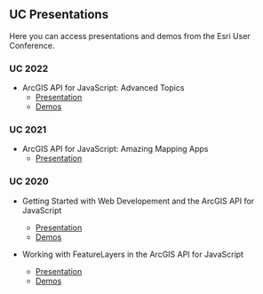 ## UC Presentations

Here you can access presentations and demos from the Esri User Conference.

### UC 2022

- ArcGIS API for JavaScript: Advanced Topics
  - [Presentation](https://annelfitz.github.io/UC-presentations/UC-2022/Advanced-topics/JSAPIAdvancedTopics.pdf)
  - [Demos](https://annelfitz.github.io/UC-presentations/UC-2022/Advanced-topics/)

### UC 2021

- ArcGIS API for JavaScript: Amazing Mapping Apps
  - [Presentation](https://github.com/annelfitz/UC-presentations/raw/master/UC-2021/amazing-mapping-apps/slides.pdf)

### UC 2020

- Getting Started with Web Developement and the ArcGIS API for JavaScript
  - [Presentation](https://annelfitz.github.io/UC-presentations/UC-2020/Getting-started-web-dev/#/)
  - [Demos](https://annelfitz.github.io/UC-presentations/UC-2020/Getting-started-web-dev/Demos/)
  
- Working with FeatureLayers in the ArcGIS API for JavaScript
  - [Presentation](https://annelfitz.github.io/UC-presentations/UC-2020/Working-with-feature-layers-in-the-ArcGIS-API-for-JavaScript/#/)
  - [Demos](https://annelfitz.github.io/UC-presentations/UC-2020/Working-with-feature-layers-in-the-ArcGIS-API-for-JavaScript/Demos/)

